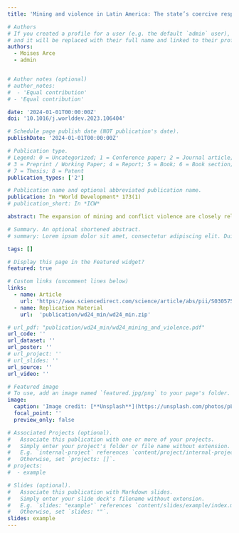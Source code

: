 ```yaml
---
title: 'Mining and violence in Latin America: The state’s coercive responses to anti-mining resistance'

# Authors
# If you created a profile for a user (e.g. the default `admin` user), write the username (folder name) here
# and it will be replaced with their full name and linked to their profile.
authors:
  - Moises Arce
  - admin


# Author notes (optional)
# author_notes:
#  - 'Equal contribution'
# - 'Equal contribution'

date: '2024-01-01T00:00:00Z'
doi: '10.1016/j.worlddev.2023.106404'

# Schedule page publish date (NOT publication's date).
publishDate: '2024-01-01T00:00:00Z'

# Publication type.
# Legend: 0 = Uncategorized; 1 = Conference paper; 2 = Journal article;
# 3 = Preprint / Working Paper; 4 = Report; 5 = Book; 6 = Book section;
# 7 = Thesis; 8 = Patent
publication_types: ['2']

# Publication name and optional abbreviated publication name.
publication: In *World Development* 173(1)
# publication_short: In *ICW*

abstract: The expansion of mining and conflict violence are closely related phenomena, but there is widespread variation in the coercive responses state actors embrace to subdue resistance to mining. To explain this variation, we emphasize the interplay of motives (incentives) and opportunities (enabling conditions) available to state actors. Contrasting previous approaches, we provide a cross national analysis on the determinants of coercive responses for all Latin American countries. Our analysis also considers various forms of violent and non-violent coercive responses by the state. Our results support a motive-based explanation":" state actors adopt coercive responses when the mobilizing capacity of communities as shown by indigenous involvement is the strongest, and when the economic potential of mining properties as indicated by their lootability is the highest. Our findings have implications for the expansion of extractive activities beyond mining.

# Summary. An optional shortened abstract.
# summary: Lorem ipsum dolor sit amet, consectetur adipiscing elit. Duis posuere tellus ac convallis placerat. Proin tincidunt magna sed ex sollicitudin condimentum.

tags: []

# Display this page in the Featured widget?
featured: true

# Custom links (uncomment lines below)
links:
  - name: Article
    url: 'https://www.sciencedirect.com/science/article/abs/pii/S0305750X2300222X'
  - name: Replication Material
    url:  'publication/wd24_min/wd24_min.zip'

# url_pdf: "publication/wd24_min/wd24_mining_and_violence.pdf"
url_code: ''
url_dataset: ''
url_poster: ''
# url_project: ''
# url_slides: ''
url_source: ''
url_video: ''

# Featured image
# To use, add an image named `featured.jpg/png` to your page's folder.
image:
  caption: 'Image credit: [**Unsplash**](https://unsplash.com/photos/pLCdAaMFLTE)'
  focal_point: ''
  preview_only: false

# Associated Projects (optional).
#   Associate this publication with one or more of your projects.
#   Simply enter your project's folder or file name without extension.
#   E.g. `internal-project` references `content/project/internal-project/index.md`.
#   Otherwise, set `projects: []`.
# projects:
#  - example

# Slides (optional).
#   Associate this publication with Markdown slides.
#   Simply enter your slide deck's filename without extension.
#   E.g. `slides: "example"` references `content/slides/example/index.md`.
#   Otherwise, set `slides: ""`.
slides: example
---
```


